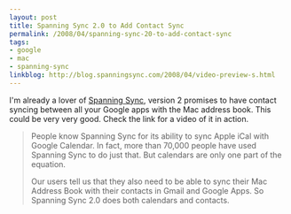 ```yaml
---
layout: post
title: Spanning Sync 2.0 to Add Contact Sync
permalink: /2008/04/spanning-sync-20-to-add-contact-sync
tags:
- google
- mac
- spanning-sync
linkblog: http://blog.spanningsync.com/2008/04/video-preview-s.html
---
```


I'm already a lover of [Spanning Sync](http://www.spanningsync.com/), version 2 promises to have contact
syncing between all your Google apps with the Mac address book. This could be very very good. Check the
link for a video of it in action.

> People know Spanning Sync for its ability to sync Apple iCal with Google Calendar. In fact, more than
> 70,000 people have used Spanning Sync to do just that. But calendars are only one part of the equation.
>
> Our users tell us that they also need to be able to sync their Mac Address Book with their contacts in
> Gmail and Google Apps. So Spanning Sync 2.0 does both calendars and contacts.
